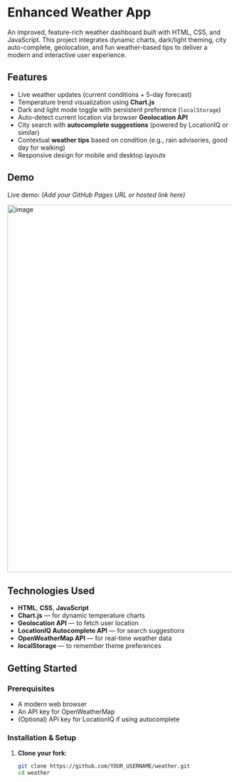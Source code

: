 # Enhanced Weather App

An improved, feature-rich weather dashboard built with HTML, CSS, and JavaScript. This project integrates dynamic charts, dark/light theming, city auto-complete, geolocation, and fun weather-based tips to deliver a modern and interactive user experience.

##  Features

- Live weather updates (current conditions + 5-day forecast)
- Temperature trend visualization using **Chart.js**
- Dark and light mode toggle with persistent preference (`localStorage`)
- Auto-detect current location via browser **Geolocation API**
- City search with **autocomplete suggestions** (powered by LocationIQ or similar)
- Contextual **weather tips** based on condition (e.g., rain advisories, good day for walking)
- Responsive design for mobile and desktop layouts


##  Demo

Live demo: *(Add your GitHub Pages URL or hosted link here)*

<img width="1031" height="825" alt="image" src="https://github.com/user-attachments/assets/59c855c0-ea26-459c-9b0b-4a83f5bfe56f" />

##  Technologies Used

- **HTML**, **CSS**, **JavaScript**  
- **Chart.js** — for dynamic temperature charts  
- **Geolocation API** — to fetch user location  
- **LocationIQ Autocomplete API** — for search suggestions  
- **OpenWeatherMap API** — for real-time weather data  
- **localStorage** — to remember theme preferences

##  Getting Started

### Prerequisites

- A modern web browser
- An API key for OpenWeatherMap
- (Optional) API key for LocationIQ if using autocomplete

### Installation & Setup

1. **Clone your fork**:

   ```bash
   git clone https://github.com/YOUR_USERNAME/weather.git
   cd weather
